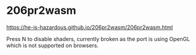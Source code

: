 # 206pr2wasm
https://he-is-hazardous.github.io/206pr2wasm/206pr2wasm.html

Press N to disable shaders, currently broken as the port is using OpenGL which is not supported on browsers.
